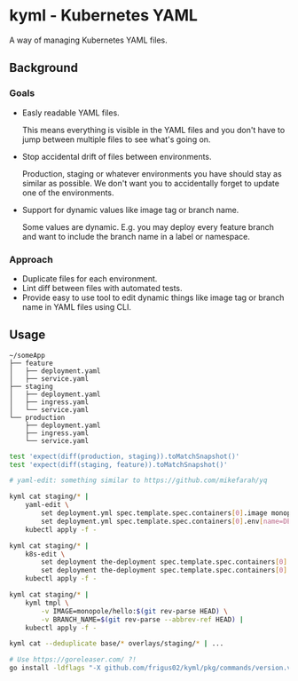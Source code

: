 # kyml - Kubernetes YAML

A way of managing Kubernetes YAML files.

## Background

### Goals

- Easly readable YAML files.

  This means everything is visible in the YAML files and you don't have to jump between multiple files to see what's going on.

- Stop accidental drift of files between environments.

  Production, staging or whatever environments you have should stay as similar as possible. We don't want you to accidentally forget to update one of the environments.

- Support for dynamic values like image tag or branch name.

  Some values are dynamic. E.g. you may deploy every feature branch and want to include the branch name in a label or namespace.

### Approach

- Duplicate files for each environment.
- Lint diff between files with automated tests.
- Provide easy to use tool to edit dynamic things like image tag or branch name in YAML files using CLI.

## Usage

```
~/someApp
├── feature
│   ├── deployment.yaml
│   ├── service.yaml
├── staging
│   ├── deployment.yaml
│   ├── ingress.yaml
│   └── service.yaml
└── production
    ├── deployment.yaml
    ├── ingress.yaml
    └── service.yaml
```

```sh
test 'expect(diff(production, staging)).toMatchSnapshot()'
test 'expect(diff(staging, feature)).toMatchSnapshot()'
```

```sh
# yaml-edit: something similar to https://github.com/mikefarah/yq

kyml cat staging/* |
    yaml-edit \
        set deployment.yml spec.template.spec.containers[0].image monopole/hello:$(git rev-parse HEAD) \
        set deployment.yml spec.template.spec.containers[0].env[name=DEPLOYMENT_DATE].value $(date) |
    kubectl apply -f -

kyml cat staging/* |
    k8s-edit \
        set deployment the-deployment spec.template.spec.containers[0].image monopole/hello:$(git rev-parse HEAD) \
        set deployment the-deployment spec.template.spec.containers[0].env[name=DEPLOYMENT_DATE].value $(date) |
    kubectl apply -f -

kyml cat staging/* |
    kyml tmpl \
        -v IMAGE=monopole/hello:$(git rev-parse HEAD) \
        -v BRANCH_NAME=$(git rev-parse --abbrev-ref HEAD) |
    kubectl apply -f -

kyml cat --deduplicate base/* overlays/staging/* | ...
```

```sh
# Use https://goreleaser.com/ ?!
go install -ldflags "-X github.com/frigus02/kyml/pkg/commands/version.version=0.0.1 -X github.com/frigus02/kyml/pkg/commands/version.commit=$(git rev-parse HEAD) -X github.com/frigus02/kyml/pkg/commands/version.date=$(date)"
```